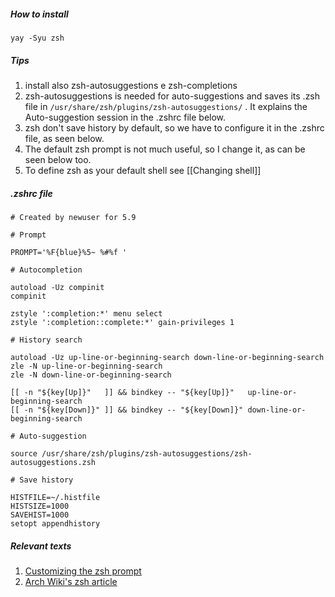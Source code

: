 ##### How to install

```
yay -Syu zsh 
```

##### Tips

1. install also zsh-autosuggestions e  zsh-completions
2. zsh-autosuggestions is needed for auto-suggestions and saves its .zsh file in ``` /usr/share/zsh/plugins/zsh-autosuggestions/ ``` . It explains the Auto-suggestion session in the .zshrc file below.
3. zsh don't save history by default, so we have to configure it in the .zshrc file, as seen below.
4. The default zsh prompt is not much useful, so I change it, as can be seen below too.
5. To define zsh as your default shell see [[Changing shell]]  

##### .zshrc file

```
# Created by newuser for 5.9

# Prompt

PROMPT='%F{blue}%5~ %#%f ' 

# Autocompletion

autoload -Uz compinit
compinit

zstyle ':completion:*' menu select
zstyle ':completion::complete:*' gain-privileges 1

# History search

autoload -Uz up-line-or-beginning-search down-line-or-beginning-search
zle -N up-line-or-beginning-search
zle -N down-line-or-beginning-search

[[ -n "${key[Up]}"   ]] && bindkey -- "${key[Up]}"   up-line-or-beginning-search
[[ -n "${key[Down]}" ]] && bindkey -- "${key[Down]}" down-line-or-beginning-search

# Auto-suggestion

source /usr/share/zsh/plugins/zsh-autosuggestions/zsh-autosuggestions.zsh

# Save history

HISTFILE=~/.histfile
HISTSIZE=1000
SAVEHIST=1000
setopt appendhistory
``` 

##### Relevant texts
1. [Customizing the zsh prompt ](https://scriptingosx.com/2019/07/moving-to-zsh-06-customizing-the-zsh-prompt/)
2. [Arch Wiki's zsh article](https://wiki.archlinux.org/title/zsh)
